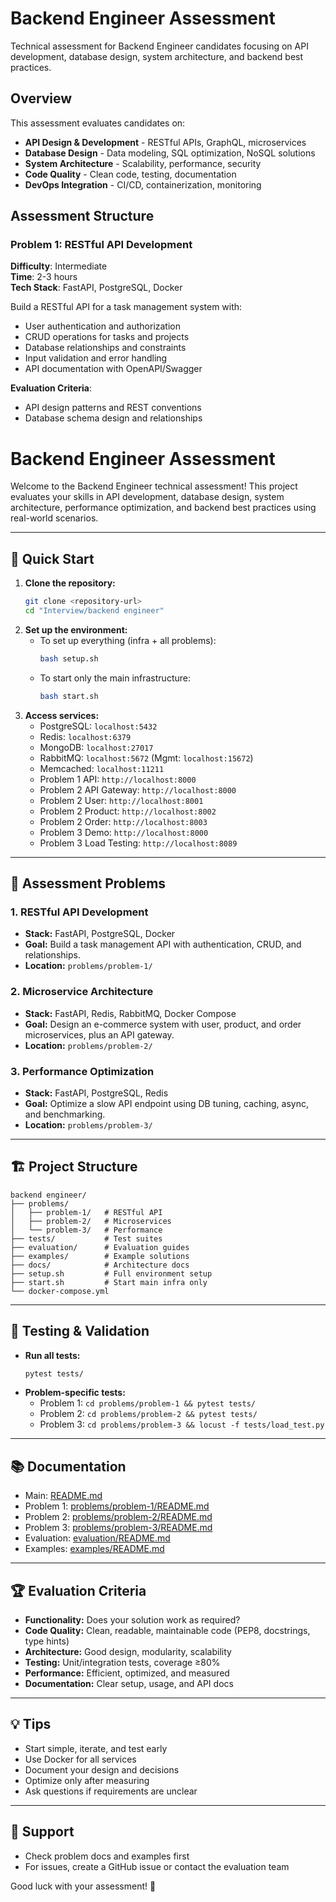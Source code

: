 # Backend Engineer Assessment

Technical assessment for Backend Engineer candidates focusing on API development, database design, system architecture, and backend best practices.

## Overview

This assessment evaluates candidates on:
- **API Design & Development** - RESTful APIs, GraphQL, microservices
- **Database Design** - Data modeling, SQL optimization, NoSQL solutions
- **System Architecture** - Scalability, performance, security
- **Code Quality** - Clean code, testing, documentation
- **DevOps Integration** - CI/CD, containerization, monitoring

## Assessment Structure

### Problem 1: RESTful API Development
**Difficulty**: Intermediate  
**Time**: 2-3 hours  
**Tech Stack**: FastAPI, PostgreSQL, Docker

Build a RESTful API for a task management system with:
- User authentication and authorization
- CRUD operations for tasks and projects
- Database relationships and constraints
- Input validation and error handling
- API documentation with OpenAPI/Swagger

**Evaluation Criteria**:
- API design patterns and REST conventions
- Database schema design and relationships

# Backend Engineer Assessment

Welcome to the Backend Engineer technical assessment! This project evaluates your skills in API development, database design, system architecture, performance optimization, and backend best practices using real-world scenarios.

---

## 🚀 Quick Start

1. **Clone the repository:**
    ```bash
    git clone <repository-url>
    cd "Interview/backend engineer"
    ```
2. **Set up the environment:**
    - To set up everything (infra + all problems):
       ```bash
       bash setup.sh
       ```
    - To start only the main infrastructure:
       ```bash
       bash start.sh
       ```
3. **Access services:**
    - PostgreSQL: `localhost:5432`
    - Redis: `localhost:6379`
    - MongoDB: `localhost:27017`
    - RabbitMQ: `localhost:5672` (Mgmt: `localhost:15672`)
    - Memcached: `localhost:11211`
    - Problem 1 API: `http://localhost:8000`
    - Problem 2 API Gateway: `http://localhost:8000`
    - Problem 2 User: `http://localhost:8001`
    - Problem 2 Product: `http://localhost:8002`
    - Problem 2 Order: `http://localhost:8003`
    - Problem 3 Demo: `http://localhost:8000`
    - Problem 3 Load Testing: `http://localhost:8089`

---

## 📝 Assessment Problems

### 1. RESTful API Development
- **Stack:** FastAPI, PostgreSQL, Docker
- **Goal:** Build a task management API with authentication, CRUD, and relationships.
- **Location:** `problems/problem-1/`

### 2. Microservice Architecture
- **Stack:** FastAPI, Redis, RabbitMQ, Docker Compose
- **Goal:** Design an e-commerce system with user, product, and order microservices, plus an API gateway.
- **Location:** `problems/problem-2/`

### 3. Performance Optimization
- **Stack:** FastAPI, PostgreSQL, Redis
- **Goal:** Optimize a slow API endpoint using DB tuning, caching, async, and benchmarking.
- **Location:** `problems/problem-3/`

---

## 🏗️ Project Structure

```
backend engineer/
├── problems/
│   ├── problem-1/   # RESTful API
│   ├── problem-2/   # Microservices
│   └── problem-3/   # Performance
├── tests/           # Test suites
├── evaluation/      # Evaluation guides
├── examples/        # Example solutions
├── docs/            # Architecture docs
├── setup.sh         # Full environment setup
├── start.sh         # Start main infra only
└── docker-compose.yml
```

---

## 🧪 Testing & Validation

- **Run all tests:**
   ```bash
   pytest tests/
   ```
- **Problem-specific tests:**
   - Problem 1: `cd problems/problem-1 && pytest tests/`
   - Problem 2: `cd problems/problem-2 && pytest tests/`
   - Problem 3: `cd problems/problem-3 && locust -f tests/load_test.py`

---

## 📚 Documentation
- Main: [README.md](../README.md)
- Problem 1: [problems/problem-1/README.md](problems/problem-1/README.md)
- Problem 2: [problems/problem-2/README.md](problems/problem-2/README.md)
- Problem 3: [problems/problem-3/README.md](problems/problem-3/README.md)
- Evaluation: [evaluation/README.md](evaluation/README.md)
- Examples: [examples/README.md](examples/README.md)

---

## 🏆 Evaluation Criteria
- **Functionality:** Does your solution work as required?
- **Code Quality:** Clean, readable, maintainable code (PEP8, docstrings, type hints)
- **Architecture:** Good design, modularity, scalability
- **Testing:** Unit/integration tests, coverage ≥80%
- **Performance:** Efficient, optimized, and measured
- **Documentation:** Clear setup, usage, and API docs

---

## 💡 Tips
- Start simple, iterate, and test early
- Use Docker for all services
- Document your design and decisions
- Optimize only after measuring
- Ask questions if requirements are unclear

---

## 🤝 Support
- Check problem docs and examples first
- For issues, create a GitHub issue or contact the evaluation team

Good luck with your assessment! 🎯